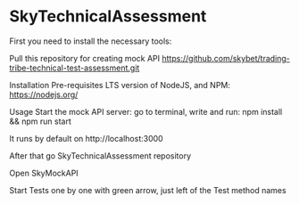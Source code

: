 # SkyTechnicalAssessment

First you need to install the necessary tools:

Pull this repository for creating mock API
https://github.com/skybet/trading-tribe-technical-test-assessment.git

Installation
Pre-requisites
LTS version of NodeJS, and NPM: https://nodejs.org/

Usage
Start the mock API server: go to terminal, write and run: npm install && npm run start

It runs by default on http://localhost:3000

After that go SkyTechnicalAssessment repository

Open SkyMockAPI

Start Tests one by one with green arrow, just left of the Test method names
